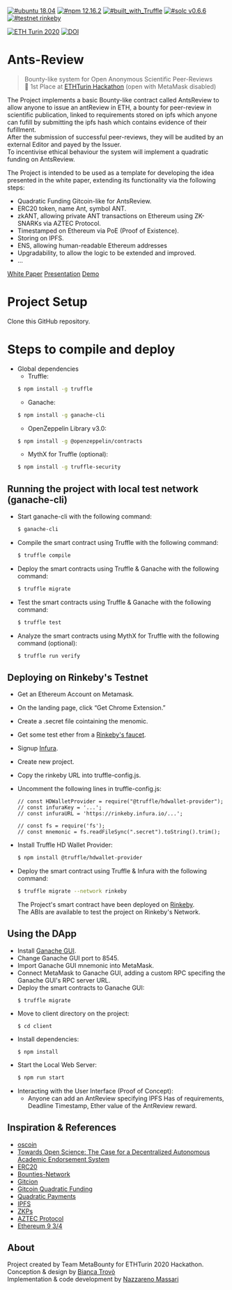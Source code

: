 [![#ubuntu 18.04](https://img.shields.io/badge/ubuntu-v18.04-orange?style=plastic)](https://ubuntu.com/download/desktop)
[![#npm 12.16.2](https://img.shields.io/badge/npm-v12.16.2-blue?style=plastic)](https://github.com/nvm-sh/nvm#installation-and-update)
[![#built_with_Truffle](https://img.shields.io/badge/built%20with-Truffle-blueviolet?style=plastic)](https://www.trufflesuite.com/)
[![#solc v0.6.6](https://img.shields.io/badge/solc-v0.6.6-brown?style=plastic)](https://github.com/ethereum/solidity/releases/tag/v0.6.6)
[![#testnet rinkeby](https://img.shields.io/badge/testnet-Rinkeby-yellow?style=plastic&logo=Ethereum)](https://rinkeby.etherscan.io/address/0x6956dF88120c44fb446761947cD4B83b553F229F)

[![ETH Turin 2020](https://img.shields.io/badge/%CE%9E-ETH%20Turin%202020-F64060.svg)](https://ethturin.com)
[![DOI](https://zenodo.org/badge/258342275.svg)](https://zenodo.org/badge/latestdoi/258342275)


# Ants-Review
> Bounty-like system for Open Anonymous Scientific Peer-Reviews  
> :1st_place_medal: 1st Place at [ETHTurin Hackathon](https://ethturin.com/hacks) (open with MetaMask disabled)

The Project implements a basic Bounty-like contract called AntsReview to allow anyone to issue an antReview in ETH, a bounty for peer-review in scientific publication, linked to requirements stored on ipfs which anyone can fufill by submitting the ipfs hash which contains evidence of their fufillment.  
After the submission of successful peer-reviews, they will be audited by an external Editor and payed by the Issuer.  
To incentivise ethical behaviour the system will implement a quadratic funding on AntsReview.

The Project is intended to be used as a template for developing the idea presented in the white paper, extending its functionality via the following steps:

- Quadratic Funding Gitcoin-like for AntsReview.
- ERC20 token, name Ant, symbol ANT.
- zkANT, allowing private ANT transactions on Ethereum using ZK-SNARKs via AZTEC Protocol.
- Timestamped on Ethereum via PoE (Proof of Existence).
- Storing on IPFS.
- ENS, allowing human-readable Ethereum addresses
- Upgradability, to allow the logic to be extended and improved.
- ...
  
[White Paper](https://docs.google.com/document/d/1cwUHgXDQ1UZn4G2wP0Eq1f3HN8xVjcqr43TzSF0Skb0/edit#)
[Presentation](https://zenodo.org/record/3828067#.Xr8Pv3VKg5k)
[Demo](https://youtu.be/9FMsM5otQVM)  

Project Setup
============

Clone this GitHub repository.

# Steps to compile and deploy

  - Global dependencies
    - Truffle:
    ```sh
    $ npm install -g truffle
    ```
    - Ganache:
    ```sh
    $ npm install -g ganache-cli
    ```
    - OpenZeppelin Library v3.0:
    ```sh
    $ npm install -g @openzeppelin/contracts
    ```
    - MythX for Truffle (optional):
    ```sh
    $ npm install -g truffle-security
    ```
## Running the project with local test network (ganache-cli)

   - Start ganache-cli with the following command:
     ```sh
     $ ganache-cli
     ```
   - Compile the smart contract using Truffle with the following command:
     ```sh
     $ truffle compile
     ```
   - Deploy the smart contracts using Truffle & Ganache with the following command:
     ```sh
     $ truffle migrate
     ```
   - Test the smart contracts using Truffle & Ganache with the following command:
     ```sh
     $ truffle test
     ```
   - Analyze the smart contracts using MythX for Truffle with the following command (optional):
     ```sh
     $ truffle run verify
     ```
## Deploying on Rinkeby's Testnet
  - Get an Ethereum Account on Metamask.
  - On the landing page, click “Get Chrome Extension.”
  - Create a .secret file cointaining the menomic.
  - Get some test ether from a [Rinkeby's faucet](https://faucet.rinkeby.io/).
  - Signup [Infura](https://infura.io/).
  - Create new project.
  - Copy the rinkeby URL into truffle-config.js.
  - Uncomment the following lines in truffle-config.js:
    ```
    // const HDWalletProvider = require("@truffle/hdwallet-provider");
    // const infuraKey = '...';
    // const infuraURL = 'https://rinkeby.infura.io/...';

    // const fs = require('fs');
    // const mnemonic = fs.readFileSync(".secret").toString().trim();
    ```
  - Install Truffle HD Wallet Provider:
    ```sh
    $ npm install @truffle/hdwallet-provider
    ```
  - Deploy the smart contract using Truffle & Infura with the following command:
    ```sh
    $ truffle migrate --network rinkeby
    ```
    
    The Project's smart contract have been deployed on [Rinkeby](https://rinkeby.etherscan.io/address/0x6956dF88120c44fb446761947cD4B83b553F229F).  
   The ABIs are available to test the project on Rinkeby's Network.
   
   ## Using the DApp
  - Install [Ganache GUI](https://www.trufflesuite.com/ganache).
  - Change Ganache GUI port to 8545.
  - Import Ganache GUI mnemonic into MetaMask.
  - Connect MetaMask to Ganache GUI, adding a custom RPC specifing the Ganache GUI's RPC server URL.
  - Deploy the smart contracts to Ganache GUI:
    ```
    $ truffle migrate
    ```
  - Move to client directory on the project:
    ```
    $ cd client
    ```
  - Install dependencies:
    ```
    $ npm install
    ```
  - Start the Local Web Server:
    ```sh
    $ npm run start
    ```
  - Interacting with the User Interface (Proof of Concept):
    - Anyone can add an AntReview specifying IPFS Has of requirements, Deadline Timestamp, Ether value of the AntReview reward.
    
    
## Inspiration & References
- [oscoin](http://oscoin.io/oscoin.pdf)
- [Towards Open Science: The Case for a Decentralized Autonomous Academic Endorsement System](https://zenodo.org/record/60054#.XqMYqnVKg5k)
- [ERC20](https://eips.ethereum.org/EIPS/eip-20)
- [Bounties-Network](https://www.bounties.network/)
- [Gitcion](gitcoin.co)
- [Gitcoin Quadratic Funding](https://vitalik.ca/general/2020/01/28/round4.html)
- [Quadratic Payments](https://vitalik.ca/general/2019/12/07/quadratic.html)
- [IPFS](https://ipfs.io/)
- [ZKPs](https://people.csail.mit.edu/silvio/Selected%20Scientific%20Papers/Zero%20Knowledge/Noninteractive_Zero-Knowkedge.pdf)
- [AZTEC Protocol](https://www.aztecprotocol.com/)
- [Ethereum 9 3/4](https://ethresear.ch/t/ethereum-9-send-erc20-privately-using-mimblewimble-and-zk-snarks/6217)

## About
Project created by Team MetaBounty for ETHTurin 2020 Hackathon.  
Conception & design by [Bianca Trovò](https://www.linkedin.com/in/bianca-m-trovo/)  
Implementation & code development by [Nazzareno Massari](http://nazzarenomassari.com)
